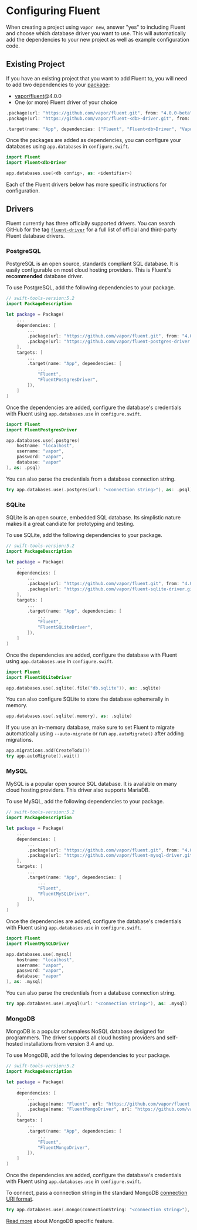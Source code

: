 # Configuring Fluent

When creating a project using `vapor new`, answer "yes" to including Fluent and choose which database driver you want to use. This will automatically add the dependencies to your new project as well as example configuration code.

## Existing Project

If you have an existing project that you want to add Fluent to, you will need to add two dependencies to your [package](../spm.md):

- [vapor/fluent](https://github.com/vapor/fluent)@4.0.0
- One (or more) Fluent driver of your choice

```swift
.package(url: "https://github.com/vapor/fluent.git", from: "4.0.0-beta"),
.package(url: "https://github.com/vapor/fluent-<db>-driver.git", from: <version>),
```

```swift
.target(name: "App", dependencies: ["Fluent", "Fluent<db>Driver", "Vapor"]),
```

Once the packages are added as dependencies, you can configure your databases using `app.databases` in `configure.swift`.

```swift
import Fluent
import Fluent<db>Driver

app.databases.use(<db config>, as: <identifier>)
```

Each of the Fluent drivers below has more specific instructions for configuration.

## Drivers

Fluent currently has three officially supported drivers. You can search GitHub for the tag [`fluent-driver`](https://github.com/topics/fluent-database) for a full list of official and third-party Fluent database drivers.

### PostgreSQL

PostgreSQL is an open source, standards compliant SQL database. It is easily configurable on most cloud hosting providers. This is Fluent's **recommended** database driver.

To use PostgreSQL, add the following dependencies to your package.

```swift
// swift-tools-version:5.2
import PackageDescription

let package = Package(
	...
    dependencies: [
    	...
        .package(url: "https://github.com/vapor/fluent.git", from: "4.0.0-beta"),
        .package(url: "https://github.com/vapor/fluent-postgres-driver.git", from: "2.0.0-beta"),
    ],
    targets: [
    	...
        .target(name: "App", dependencies: [
        	...
        	"Fluent",
        	"FluentPostgresDriver",
        ]),
    ]
)
```

Once the dependencies are added, configure the database's credentials with Fluent using `app.databases.use` in `configure.swift`.

```swift
import Fluent
import FluentPostgresDriver

app.databases.use(.postgres(
    hostname: "localhost",
    username: "vapor",
    password: "vapor",
    database: "vapor"
), as: .psql)
```

You can also parse the credentials from a database connection string.

```swift
try app.databases.use(.postgres(url: "<connection string>"), as: .psql)
```

### SQLite

SQLite is an open source, embedded SQL database. Its simplistic nature makes it a great candiate for prototyping and testing.

To use SQLite, add the following dependencies to your package.

```swift
// swift-tools-version:5.2
import PackageDescription

let package = Package(
	...
    dependencies: [
    	...
        .package(url: "https://github.com/vapor/fluent.git", from: "4.0.0-beta"),
        .package(url: "https://github.com/vapor/fluent-sqlite-driver.git", from: "4.0.0-beta"),
    ],
    targets: [
    	...
        .target(name: "App", dependencies: [
        	...
        	"Fluent",
        	"FluentSQLiteDriver",
        ]),
    ]
)
```

Once the dependencies are added, configure the database with Fluent using `app.databases.use` in `configure.swift`.

```swift
import Fluent
import FluentSQLiteDriver

app.databases.use(.sqlite(.file("db.sqlite")), as: .sqlite)
```

You can also configure SQLite to store the database ephemerally in memory.

```swift
app.databases.use(.sqlite(.memory), as: .sqlite)
```

If you use an in-memory database, make sure to set Fluent to migrate automatically using `--auto-migrate` or run `app.autoMigrate()` after adding migrations.

```swift
app.migrations.add(CreateTodo())
try app.autoMigrate().wait()
```

### MySQL

MySQL is a popular open source SQL database. It is available on many cloud hosting providers. This driver also supports MariaDB.

To use MySQL, add the following dependencies to your package.

```swift
// swift-tools-version:5.2
import PackageDescription

let package = Package(
	...
    dependencies: [
    	...
        .package(url: "https://github.com/vapor/fluent.git", from: "4.0.0-beta"),
        .package(url: "https://github.com/vapor/fluent-mysql-driver.git", from: "4.0.0-beta"),
    ],
    targets: [
    	...
        .target(name: "App", dependencies: [
        	...
        	"Fluent",
        	"FluentMySQLDriver",
        ]),
    ]
)
```

Once the dependencies are added, configure the database's credentials with Fluent using `app.databases.use` in `configure.swift`.

```swift
import Fluent
import FluentMySQLDriver

app.databases.use(.mysql(
    hostname: "localhost",
    username: "vapor",
    password: "vapor",
    database: "vapor"
), as: .mysql)
```

You can also parse the credentials from a database connection string.

```swift
try app.databases.use(.mysql(url: "<connection string>"), as: .mysql)
```

### MongoDB

MongoDB is a popular schemaless NoSQL database designed for programmers. The driver supports all cloud hosting providers and self-hosted installations from version 3.4 and up.

To use MongoDB, add the following dependencies to your package.

```swift
// swift-tools-version:5.2
import PackageDescription

let package = Package(
	...
    dependencies: [
    	...
        .package(name: "Fluent", url: "https://github.com/vapor/fluent.git", from: "4.0.0"),
        .package(name: "FluentMongoDriver", url: "https://github.com/vapor/fluent-mongo-driver.git", from: "1.0.0"),
    ],
    targets: [
    	...
        .target(name: "App", dependencies: [
        	...
        	"Fluent",
        	"FluentMongoDriver",
        ]),
    ]
)
```

Once the dependencies are added, configure the database's credentials with Fluent using `app.databases.use` in `configure.swift`.

To connect, pass a connection string in the standard MongoDB [connection URI format](https://docs.mongodb.com/master/reference/connection-string/index.html).

```swift
try app.databases.use(.mongo(connectionString: "<connection string>"), as: .mongo)
```

[Read more](mongo.md) about MongoDB specific feature.
